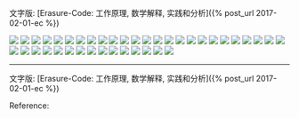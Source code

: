 
文字版: [Erasure-Code: 工作原理, 数学解释, 实践和分析]({% post_url 2017-02-01-ec %})

<!--more-->

![](https://gitee.com/drdrxp/bed/raw/master-md2zhihu-asset/ec-img/6a4b3c16c8661cc4-s-ec-00.jpg)
![](https://gitee.com/drdrxp/bed/raw/master-md2zhihu-asset/ec-img/b727762d8bc0c831-s-ec-01.jpg)
![](https://gitee.com/drdrxp/bed/raw/master-md2zhihu-asset/ec-img/82aeebb3b561e19d-s-ec-02.jpg)
![](https://gitee.com/drdrxp/bed/raw/master-md2zhihu-asset/ec-img/42e52d6de07a6d25-s-ec-03.jpg)
![](https://gitee.com/drdrxp/bed/raw/master-md2zhihu-asset/ec-img/9efdc82e1c0042ea-s-ec-04.jpg)
![](https://gitee.com/drdrxp/bed/raw/master-md2zhihu-asset/ec-img/91931651d4f50c94-s-ec-05.jpg)
![](https://gitee.com/drdrxp/bed/raw/master-md2zhihu-asset/ec-img/0a83feeab8971c77-s-ec-06.jpg)
![](https://gitee.com/drdrxp/bed/raw/master-md2zhihu-asset/ec-img/85136cb9cbe4f3e6-s-ec-07.jpg)
![](https://gitee.com/drdrxp/bed/raw/master-md2zhihu-asset/ec-img/f452765e2a785fe3-s-ec-08.jpg)
![](https://gitee.com/drdrxp/bed/raw/master-md2zhihu-asset/ec-img/e97b2af2d06951db-s-ec-09.jpg)
![](https://gitee.com/drdrxp/bed/raw/master-md2zhihu-asset/ec-img/6826142174bbd416-s-ec-10.jpg)
![](https://gitee.com/drdrxp/bed/raw/master-md2zhihu-asset/ec-img/02596484f5dd9a47-s-ec-11.jpg)
![](https://gitee.com/drdrxp/bed/raw/master-md2zhihu-asset/ec-img/441ab1e5acb67932-s-ec-12.jpg)
![](https://gitee.com/drdrxp/bed/raw/master-md2zhihu-asset/ec-img/20a1ee3fd338a1d6-s-ec-13.jpg)
![](https://gitee.com/drdrxp/bed/raw/master-md2zhihu-asset/ec-img/710c5b08ab68c887-s-ec-14.jpg)
![](https://gitee.com/drdrxp/bed/raw/master-md2zhihu-asset/ec-img/be74ae5a6a52d121-s-ec-15.jpg)
![](https://gitee.com/drdrxp/bed/raw/master-md2zhihu-asset/ec-img/9d03d74706a1578e-s-ec-16.jpg)
![](https://gitee.com/drdrxp/bed/raw/master-md2zhihu-asset/ec-img/15fc9797a862f903-s-ec-17.jpg)
![](https://gitee.com/drdrxp/bed/raw/master-md2zhihu-asset/ec-img/3141dae5777a0482-s-ec-18.jpg)
![](https://gitee.com/drdrxp/bed/raw/master-md2zhihu-asset/ec-img/cb6408f1773e9bd0-s-ec-19.jpg)
![](https://gitee.com/drdrxp/bed/raw/master-md2zhihu-asset/ec-img/ae83029fb5d8600f-s-ec-20.jpg)
![](https://gitee.com/drdrxp/bed/raw/master-md2zhihu-asset/ec-img/02ee9fbd52ca265a-s-ec-21.jpg)
![](https://gitee.com/drdrxp/bed/raw/master-md2zhihu-asset/ec-img/711fb43a7678c5aa-s-ec-22.jpg)
![](https://gitee.com/drdrxp/bed/raw/master-md2zhihu-asset/ec-img/7648bdbf141ba097-s-ec-23.jpg)
![](https://gitee.com/drdrxp/bed/raw/master-md2zhihu-asset/ec-img/a34075ad04ff83b8-s-ec-24.jpg)
![](https://gitee.com/drdrxp/bed/raw/master-md2zhihu-asset/ec-img/c7df45c60870120b-s-ec-25.jpg)
![](https://gitee.com/drdrxp/bed/raw/master-md2zhihu-asset/ec-img/b82cc2e61b6950e0-s-ec-26.jpg)
![](https://gitee.com/drdrxp/bed/raw/master-md2zhihu-asset/ec-img/e8f632db1281559b-s-ec-27.jpg)
![](https://gitee.com/drdrxp/bed/raw/master-md2zhihu-asset/ec-img/547ed2c85ade81d6-s-ec-28.jpg)
![](https://gitee.com/drdrxp/bed/raw/master-md2zhihu-asset/ec-img/3f18d6473153c2f6-s-ec-29.jpg)
![](https://gitee.com/drdrxp/bed/raw/master-md2zhihu-asset/ec-img/3e30ae7823f5f73b-s-ec-30.jpg)
![](https://gitee.com/drdrxp/bed/raw/master-md2zhihu-asset/ec-img/6286864b9a426a91-s-ec-31.jpg)
![](https://gitee.com/drdrxp/bed/raw/master-md2zhihu-asset/ec-img/f31da6d611e0172f-s-ec-32.jpg)
![](https://gitee.com/drdrxp/bed/raw/master-md2zhihu-asset/ec-img/cf5e92205299bf0f-s-ec-33.jpg)
![](https://gitee.com/drdrxp/bed/raw/master-md2zhihu-asset/ec-img/428a149a9d882fc1-s-ec-34.jpg)
![](https://gitee.com/drdrxp/bed/raw/master-md2zhihu-asset/ec-img/fe45be354fe260dc-s-ec-35.jpg)
![](https://gitee.com/drdrxp/bed/raw/master-md2zhihu-asset/ec-img/869dfde398b018b6-s-ec-36.jpg)
![](https://gitee.com/drdrxp/bed/raw/master-md2zhihu-asset/ec-img/6194db95328d3188-s-ec-37.jpg)
![](https://gitee.com/drdrxp/bed/raw/master-md2zhihu-asset/ec-img/9dbb441c8a32a2b7-s-ec-38.jpg)
![](https://gitee.com/drdrxp/bed/raw/master-md2zhihu-asset/ec-img/154c6c356c077c51-s-ec-39.jpg)

---

文字版: [Erasure-Code: 工作原理, 数学解释, 实践和分析]({% post_url 2017-02-01-ec %})



Reference:

